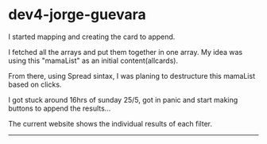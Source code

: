 # dev4-jorge-guevara
I started mapping and creating the card to append. 

I fetched all the arrays and put them together in one array. My idea was using this "mamaList" as an initial content(allcards). 

From there, using Spread sintax, I was planing to destructure this mamaList based on clicks.

I got stuck around 16hrs of sunday 25/5, got in panic and start making buttons to append the results... 

The current website shows the individual results of each filter.

-------

